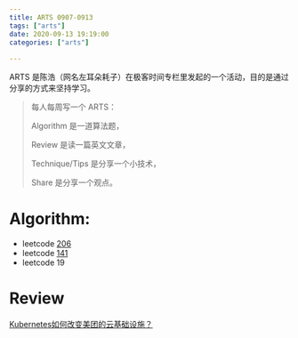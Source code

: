 ```yaml
---
title: ARTS 0907-0913
tags: ["arts"]
date: 2020-09-13 19:19:00
categories: ["arts"]
 
---
```


ARTS 是陈浩（网名左耳朵耗子）在极客时间专栏里发起的一个活动，目的是通过分享的方式来坚持学习。

> 每人每周写一个 ARTS：
>
> Algorithm 是一道算法题，
>
> Review 是读一篇英文文章，
>
> Technique/Tips 是分享一个小技术，
>
> Share 是分享一个观点。





# Algorithm:

- leetcode [206 ](https://leetcode-cn.com/problems/reverse-linked-list/)
- leetcode [141](https://leetcode-cn.com/problems/linked-list-cycle/solution/)
- leetcode 19

# Review 

[Kubernetes如何改变美团的云基础设施？](https://tech.meituan.com/2020/08/13/openstack-to-kubernetes-in-meituan.html)